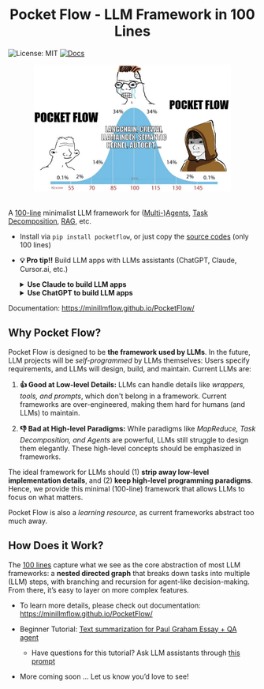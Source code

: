 <h1 align="center">Pocket Flow - LLM Framework in 100 Lines</h1>



![License: MIT](https://img.shields.io/badge/License-MIT-yellow.svg)
[![Docs](https://img.shields.io/badge/docs-latest-blue)](https://minillmflow.github.io/PocketFlow/)

<div align="center">
  <img src="/assets/minillmflow.jpg" width="400"/>
</div>

<br>

A [100-line](pocketflow/__init__.py) minimalist LLM framework for ([Multi-](https://minillmflow.github.io/PocketFlow/multi_agent.html))[Agents](https://minillmflow.github.io/PocketFlow/agent.html), [Task Decomposition](https://minillmflow.github.io/PocketFlow/decomp.html), [RAG](https://minillmflow.github.io/PocketFlow/rag.html), etc.

- Install via  ```pip install pocketflow```, or just copy the [source codes](pocketflow/__init__.py) (only 100 lines)


- **💡 Pro tip!!** Build LLM apps with LLMs assistants (ChatGPT, Claude, Cursor.ai, etc.)

  <details>
    <summary><b>Use Claude to build LLM apps</b></summary>

    - Create a [project](https://www.anthropic.com/news/projects) and upload the [docs](docs) to project knowledge
  
    - Set project custom instructions. For example:
      ```
      1. check "tool.md" and "llm.md" for the required functions.
      2. design the high-level (batch) flow and nodes.
      3. design the shared memory structure: define its fields, data structures, and how they will be updated.
      Think out aloud for above first and ask users if your design makes sense.
      4. Finally, implement. Start with simple, minimalistic codes without, for example, typing.
      ```
    - Ask it to build LLM apps (Sonnet 3.5 strongly recommended)!
      ```
      Help me build a chatbot based on a directory of PDFs.
      ```
  </details>

  <details>
    <summary><b>Use ChatGPT to build LLM apps</b></summary>

    - Try the [GPT assistant](https://chatgpt.com/g/g-677464af36588191b9eba4901946557b-mini-llm-flow-assistant). However, it uses older models, which are good for explaining but not good at coding.
  
    - For stronger coding capabilities, consider sending the [docs](docs) to more advanced models like O1.
  
        - Paste the docs link (https://github.com/miniLLMFlow/PocketFlow/tree/main/docs) to [Gitingest](https://gitingest.com/).

        - Then, paste the generated contents into your O1 prompt, and ask it to build LLM apps.
  </details>


Documentation: https://minillmflow.github.io/PocketFlow/

## Why Pocket Flow?

Pocket Flow is designed to be **the framework used by LLMs**. In the future, LLM projects will be *self-programmed* by LLMs themselves: Users specify requirements, and LLMs will design, build, and maintain. Current LLMs are:

1. **👍 Good at Low-level Details:** LLMs can handle details like *wrappers, tools, and prompts*, which don't belong in a framework. Current frameworks are over-engineered, making them hard for humans (and LLMs) to maintain.

2. **👎 Bad at High-level Paradigms:** While paradigms like *MapReduce, Task Decomposition, and Agents* are powerful, LLMs still struggle to design them elegantly. These high-level concepts should be emphasized in frameworks.

The ideal framework for LLMs should (1) **strip away low-level implementation details**, and (2) **keep high-level programming paradigms**. Hence, we provide this minimal (100-line) framework that allows LLMs to focus on what matters.  

Pocket Flow is also a *learning resource*, as current frameworks abstract too much away.

## How Does it Work?

The [100 lines](pocketflow/__init__.py) capture what we see as the core abstraction of most LLM frameworks: a **nested directed graph** that breaks down tasks into multiple (LLM) steps, with branching and recursion for agent-like decision-making. From there, it’s easy to layer on more complex features.

- To learn more details, please check out documentation: https://minillmflow.github.io/PocketFlow/

- Beginner Tutorial: [Text summarization for Paul Graham Essay + QA agent](https://colab.research.google.com/github/miniLLMFlow/PocketFlow/blob/main/cookbook/demo.ipynb)

    - Have questions for this tutorial? Ask LLM assistants through [this prompt](https://chatgpt.com/share/676f16d2-7064-8000-b9d7-f6874346a6b5)
 
- More coming soon ... Let us know you’d love to see!
